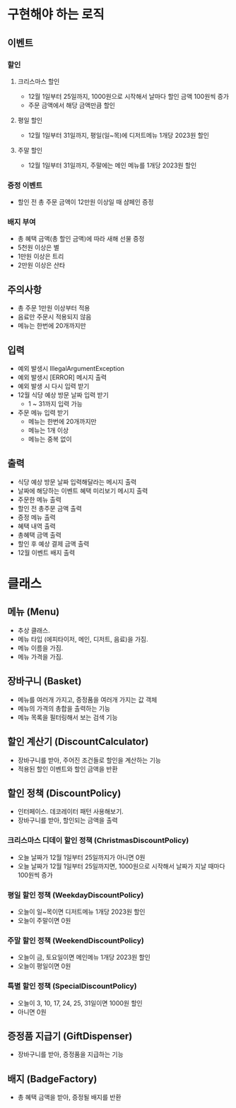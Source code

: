 # 구현해야 하는 로직

## 이벤트

### 할인

1. 크리스마스 할인
    - 12월 1일부터 25일까지, 1000원으로 시작해서 날마다 할인 금액 100원씩 증가
    - 주문 금액에서 해당 금액만큼 할인

2. 평일 할인
    - 12월 1일부터 31일까지, 평일(일~목)에 디저트메뉴 1개당 2023원 할인

3. 주말 할인
    - 12월 1일부터 31일까지, 주말에는 메인 메뉴를 1개당 2023원 할인

### 증정 이벤트

- 할인 전 총 주문 금액이 12만원 이상일 때 샴페인 증정

### 배지 부여

- 총 혜택 금액(총 할인 금액)에 따라 새해 선물 증정
- 5천원 이상은 별
- 1만원 이상은 트리
- 2만원 이상은 산타

## 주의사항

- 총 주문 1만원 이상부터 적용
- 음료만 주문시 적용되지 않음
- 메뉴는 한번에 20개까지만

## 입력

- 예외 발생시 IllegalArgumentException
- 예외 발생시 [ERROR] 메시지 출력
- 예외 발생 시 다시 입력 받기
- 12월 식당 예상 방문 날짜 입력 받기
    - 1 ~ 31까지 입력 가능
- 주문 메뉴 입력 받기
    - 메뉴는 한번에 20개까지만
    - 메뉴는 1개 이상
    - 메뉴는 중복 없이

## 출력

- 식당 예상 방문 날짜 입력해달라는 메시지 출력
- 날짜에 해당하는 이벤트 혜택 미리보기 메시지 출력
- 주문한 메뉴 출력
- 할인 전 총주문 금액 출력
- 증정 메뉴 출력
- 혜택 내역 출력
- 총혜택 금액 출력
- 할인 후 예상 결제 금액 출력
- 12월 이벤트 배지 출력

# 클래스

## 메뉴 (Menu)

- 추상 클래스.
- 메뉴 타입 (에피타이저, 메인, 디저트, 음료)을 가짐.
- 메뉴 이름을 가짐.
- 메뉴 가격을 가짐.

## 장바구니 (Basket)

- 메뉴를 여러개 가지고, 증정품을 여러개 가지는 값 객체
- 메뉴의 가격의 총합을 출력하는 기능
- 메뉴 목록을 필터링해서 보는 검색 기능

## 할인 계산기 (DiscountCalculator)

- 장바구니를 받아, 주어진 조건들로 할인을 계산하는 기능
- 적용된 할인 이벤트와 할인 금액을 반환

## 할인 정책 (DiscountPolicy)

- 인터페이스. 데코레이터 패턴 사용해보기.
- 장바구니를 받아, 할인되는 금액을 출력

### 크리스마스 디데이 할인 정책 (ChristmasDiscountPolicy)

- 오늘 날짜가 12월 1일부터 25일까지가 아니면 0원
- 오늘 날짜가 12월 1일부터 25일까지면, 1000원으로 시작해서 날짜가 지날 때마다 100원씩 증가

### 평일 할인 정책 (WeekdayDiscountPolicy)
- 오늘이 일~목이면 디저트메뉴 1개당 2023원 할인
- 오늘이 주말이면 0원

### 주말 할인 정책 (WeekendDiscountPolicy)
- 오늘이 금, 토요일이면 메인메뉴 1개당 2023원 할인
- 오늘이 평일이면 0원

### 특별 할인 정책 (SpecialDiscountPolicy)
- 오늘이 3, 10, 17, 24, 25, 31일이면 1000원 할인
- 아니면 0원

## 증정품 지급기 (GiftDispenser)
- 장바구니를 받아, 증정품을 지급하는 기능

## 배지 (BadgeFactory)
- 총 혜택 금액을 받아, 증정될 배지를 반환
